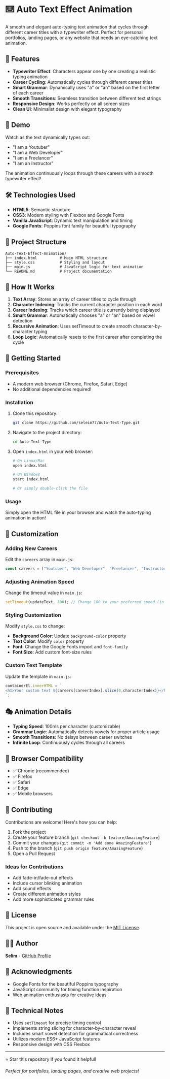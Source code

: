 # ⌨️ Auto Text Effect Animation

A smooth and elegant auto-typing text animation that cycles through different career titles with a typewriter effect. Perfect for personal portfolios, landing pages, or any website that needs an eye-catching text animation.

## 🌟 Features

- **Typewriter Effect**: Characters appear one by one creating a realistic typing animation
- **Career Cycling**: Automatically cycles through different career titles
- **Smart Grammar**: Dynamically uses "a" or "an" based on the first letter of each career
- **Smooth Transitions**: Seamless transition between different text strings
- **Responsive Design**: Works perfectly on all screen sizes
- **Clean UI**: Minimalist design with elegant typography

## 🚀 Demo

Watch as the text dynamically types out:
- "I am a Youtuber"
- "I am a Web Developer" 
- "I am a Freelancer"
- "I am an Instructor"

The animation continuously loops through these careers with a smooth typewriter effect!

## 🛠️ Technologies Used

- **HTML5**: Semantic structure
- **CSS3**: Modern styling with Flexbox and Google Fonts
- **Vanilla JavaScript**: Dynamic text manipulation and timing
- **Google Fonts**: Poppins font family for beautiful typography

## 📁 Project Structure

```
Auto-Text-Effect-Animation/
├── index.html          # Main HTML structure
├── style.css           # Styling and layout
├── main.js             # JavaScript logic for text animation
└── README.md           # Project documentation
```

## 🎯 How It Works

1. **Text Array**: Stores an array of career titles to cycle through
2. **Character Indexing**: Tracks the current character position in each word
3. **Career Indexing**: Tracks which career title is currently being displayed
4. **Smart Grammar**: Automatically chooses "a" or "an" based on vowel detection
5. **Recursive Animation**: Uses setTimeout to create smooth character-by-character typing
6. **Loop Logic**: Automatically resets to the first career after completing the cycle

## 🚀 Getting Started

### Prerequisites
- A modern web browser (Chrome, Firefox, Safari, Edge)
- No additional dependencies required!

### Installation

1. Clone this repository:
   ```bash
   git clone https://github.com/seleim77/Auto-Text-Type.git
   ```

2. Navigate to the project directory:
   ```bash
   cd Auto-Text-Type
   ```

3. Open `index.html` in your web browser:
   ```bash
   # On Linux/Mac
   open index.html
   
   # On Windows
   start index.html
   
   # Or simply double-click the file
   ```

### Usage

Simply open the HTML file in your browser and watch the auto-typing animation in action!

## 🎨 Customization

### Adding New Careers
Edit the `careers` array in `main.js`:
```javascript
const careers = ["Youtuber", "Web Developer", "Freelancer", "Instructor", "Your New Career"];
```

### Adjusting Animation Speed
Change the timeout value in `main.js`:
```javascript
setTimeout(updateText, 100); // Change 100 to your preferred speed (in milliseconds)
```

### Styling Customization
Modify `style.css` to change:
- **Background Color**: Update `background-color` property
- **Text Color**: Modify `color` property
- **Font**: Change the Google Fonts import and `font-family`
- **Font Size**: Add custom font-size rules

### Custom Text Template
Update the template in `main.js`:
```javascript
containerEl.innerHTML = `
<h1>Your custom text ${careers[careerIndex].slice(0,characterIndex)}</h1>
`;
```

## 🎭 Animation Details

- **Typing Speed**: 100ms per character (customizable)
- **Grammar Logic**: Automatically detects vowels for proper article usage
- **Smooth Transitions**: No delays between career switches
- **Infinite Loop**: Continuously cycles through all careers

## 📱 Browser Compatibility

- ✅ Chrome (recommended)
- ✅ Firefox
- ✅ Safari
- ✅ Edge
- ✅ Mobile browsers

## 🤝 Contributing

Contributions are welcome! Here's how you can help:

1. Fork the project
2. Create your feature branch (`git checkout -b feature/AmazingFeature`)
3. Commit your changes (`git commit -m 'Add some AmazingFeature'`)
4. Push to the branch (`git push origin feature/AmazingFeature`)
5. Open a Pull Request

### Ideas for Contributions
- Add fade-in/fade-out effects
- Include cursor blinking animation
- Add sound effects
- Create different animation styles
- Add more sophisticated grammar rules

## 📝 License

This project is open source and available under the [MIT License](LICENSE).

## 👨‍💻 Author

**Selim** - [GitHub Profile](https://github.com/seleim77)

## 🎉 Acknowledgments

- Google Fonts for the beautiful Poppins typography
- JavaScript community for timing function inspiration
- Web animation enthusiasts for creative ideas

## 🔧 Technical Notes

- Uses `setTimeout` for precise timing control
- Implements string slicing for character-by-character reveal
- Includes smart vowel detection for grammatical correctness
- Utilizes modern ES6+ JavaScript features
- Responsive design with CSS Flexbox

---

⭐ Star this repository if you found it helpful!

*Perfect for portfolios, landing pages, and creative web projects!*
